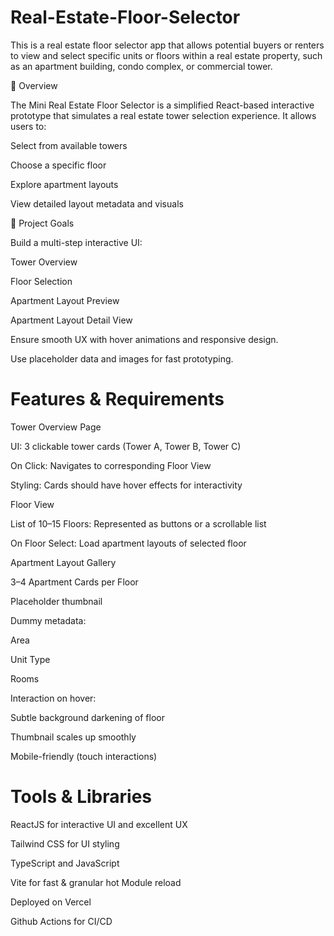 # Real-Estate-Floor-Selector
This is a real estate floor selector app  that allows potential buyers or renters to view and select specific units or floors within a real estate property, such as an apartment building, condo complex, or commercial tower.

📝 Overview

The Mini Real Estate Floor Selector is a simplified React-based interactive prototype that simulates a real estate tower selection experience. It allows users to:

Select from available towers

Choose a specific floor

Explore apartment layouts

View detailed layout metadata and visuals

🎯 Project Goals

Build a multi-step interactive UI:

Tower Overview

Floor Selection

Apartment Layout Preview

Apartment Layout Detail View

Ensure smooth UX with hover animations and responsive design.

Use placeholder data and images for fast prototyping.

# Features & Requirements

Tower Overview Page

UI: 3 clickable tower cards (Tower A, Tower B, Tower C)

On Click: Navigates to corresponding Floor View

Styling: Cards should have hover effects for interactivity

Floor View

List of 10–15 Floors: Represented as buttons or a scrollable list

On Floor Select: Load apartment layouts of selected floor

Apartment Layout Gallery

3–4 Apartment Cards per Floor

Placeholder thumbnail

Dummy metadata:

Area

Unit Type

Rooms

Interaction on hover:

Subtle background darkening of floor

Thumbnail scales up smoothly

Mobile-friendly (touch interactions)

# Tools & Libraries
ReactJS for interactive UI and excellent UX

Tailwind CSS for UI styling

TypeScript and JavaScript

Vite for fast & granular hot Module reload

Deployed on Vercel

Github Actions for CI/CD